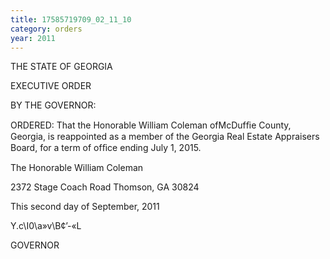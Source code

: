 ```yaml
---
title: 17585719709_02_11_10
category: orders
year: 2011
---
```

 

THE STATE OF GEORGIA

EXECUTIVE ORDER

BY THE GOVERNOR:

ORDERED: That the Honorable William Coleman ofMcDufﬁe County,
Georgia, is reappointed as a member of the Georgia Real Estate
Appraisers Board, for a term of ofﬁce ending July 1, 2015.

The Honorable William Coleman

2372 Stage Coach Road
Thomson, GA 30824

This second day of September, 2011

Y\.c\I0\a»v\B¢’-«L

GOVERNOR

